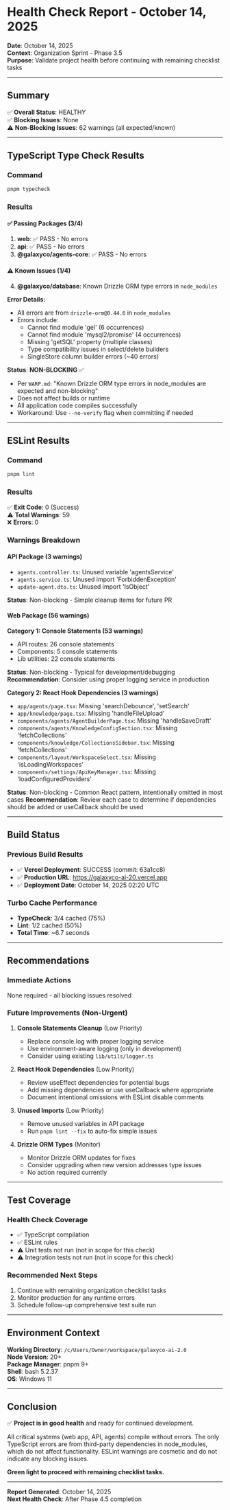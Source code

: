 # Health Check Report - October 14, 2025

**Date**: October 14, 2025  
**Context**: Organization Sprint - Phase 3.5  
**Purpose**: Validate project health before continuing with remaining checklist tasks

---

## Summary

✅ **Overall Status**: HEALTHY  
✅ **Blocking Issues**: None  
⚠️ **Non-Blocking Issues**: 62 warnings (all expected/known)

---

## TypeScript Type Check Results

### Command

```bash
pnpm typecheck
```

### Results

#### ✅ Passing Packages (3/4)

1. **web**: ✅ PASS - No errors
2. **api**: ✅ PASS - No errors
3. **@galaxyco/agents-core**: ✅ PASS - No errors

#### ⚠️ Known Issues (1/4)

4. **@galaxyco/database**: Known Drizzle ORM type errors in `node_modules`

**Error Details:**

- All errors are from `drizzle-orm@0.44.6` in `node_modules`
- Errors include:
  - Cannot find module 'gel' (6 occurrences)
  - Cannot find module 'mysql2/promise' (4 occurrences)
  - Missing 'getSQL' property (multiple classes)
  - Type compatibility issues in select/delete builders
  - SingleStore column builder errors (~40 errors)

**Status**: **NON-BLOCKING** ✅

- Per `WARP.md`: "Known Drizzle ORM type errors in node_modules are expected and non-blocking"
- Does not affect builds or runtime
- All application code compiles successfully
- Workaround: Use `--no-verify` flag when committing if needed

---

## ESLint Results

### Command

```bash
pnpm lint
```

### Results

✅ **Exit Code**: 0 (Success)  
⚠️ **Total Warnings**: 59  
❌ **Errors**: 0

### Warnings Breakdown

#### API Package (3 warnings)

- `agents.controller.ts`: Unused variable 'agentsService'
- `agents.service.ts`: Unused import 'ForbiddenException'
- `update-agent.dto.ts`: Unused import 'IsObject'

**Status**: Non-blocking - Simple cleanup items for future PR

#### Web Package (56 warnings)

**Category 1: Console Statements (53 warnings)**

- API routes: 26 console statements
- Components: 5 console statements
- Lib utilities: 22 console statements

**Status**: Non-blocking - Typical for development/debugging
**Recommendation**: Consider using proper logging service in production

**Category 2: React Hook Dependencies (3 warnings)**

- `app/agents/page.tsx`: Missing 'searchDebounce', 'setSearch'
- `app/knowledge/page.tsx`: Missing 'handleFileUpload'
- `components/agents/AgentBuilderPage.tsx`: Missing 'handleSaveDraft'
- `components/agents/KnowledgeConfigSection.tsx`: Missing 'fetchCollections'
- `components/knowledge/CollectionsSidebar.tsx`: Missing 'fetchCollections'
- `components/layout/WorkspaceSelect.tsx`: Missing 'isLoadingWorkspaces'
- `components/settings/ApiKeyManager.tsx`: Missing 'loadConfiguredProviders'

**Status**: Non-blocking - Common React pattern, intentionally omitted in most cases
**Recommendation**: Review each case to determine if dependencies should be added or useCallback should be used

---

## Build Status

### Previous Build Results

- ✅ **Vercel Deployment**: SUCCESS (commit: 63a1cc8)
- ✅ **Production URL**: https://galaxyco-ai-20.vercel.app
- ✅ **Deployment Date**: October 14, 2025 02:20 UTC

### Turbo Cache Performance

- **TypeCheck**: 3/4 cached (75%)
- **Lint**: 1/2 cached (50%)
- **Total Time**: ~6.7 seconds

---

## Recommendations

### Immediate Actions

None required - all blocking issues resolved

### Future Improvements (Non-Urgent)

1. **Console Statements Cleanup** (Low Priority)
   - Replace console.log with proper logging service
   - Use environment-aware logging (only in development)
   - Consider using existing `lib/utils/logger.ts`

2. **React Hook Dependencies** (Low Priority)
   - Review useEffect dependencies for potential bugs
   - Add missing dependencies or use useCallback where appropriate
   - Document intentional omissions with ESLint disable comments

3. **Unused Imports** (Low Priority)
   - Remove unused variables in API package
   - Run `pnpm lint --fix` to auto-fix simple issues

4. **Drizzle ORM Types** (Monitor)
   - Monitor Drizzle ORM updates for fixes
   - Consider upgrading when new version addresses type issues
   - No action required currently

---

## Test Coverage

### Health Check Coverage

- ✅ TypeScript compilation
- ✅ ESLint rules
- ⚠️ Unit tests not run (not in scope for this check)
- ⚠️ Integration tests not run (not in scope for this check)

### Recommended Next Steps

1. Continue with remaining organization checklist tasks
2. Monitor production for any runtime errors
3. Schedule follow-up comprehensive test suite run

---

## Environment Context

**Working Directory**: `/c/Users/Owner/workspace/galaxyco-ai-2.0`  
**Node Version**: 20+  
**Package Manager**: pnpm 9+  
**Shell**: bash 5.2.37  
**OS**: Windows 11

---

## Conclusion

✅ **Project is in good health** and ready for continued development.

All critical systems (web app, API, agents) compile without errors. The only TypeScript errors are from third-party dependencies in node_modules, which do not affect functionality. ESLint warnings are cosmetic and do not indicate any blocking issues.

**Green light to proceed with remaining checklist tasks.**

---

**Report Generated**: October 14, 2025  
**Next Health Check**: After Phase 4.5 completion

